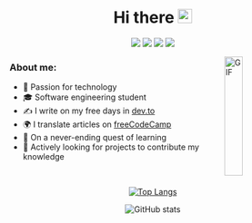 <div align="center">
<h1>Hi there <img src="https://media.giphy.com/media/hvRJCLFzcasrR4ia7z/giphy.gif" width="25px"></h1>
</div>

<div align="center">

<a href="https://twitter.com/reliek21" target="_blank"><img src="https://shields.io/badge/Twitter-222831?logo=twitter&style=for-the-badge&logoColor=EFEFEF&color=1DA1F2"></a>
<a href="https://www.instagram.com/keilergh21" target="_blank"><img src="https://shields.io/badge/Instagram-222831?logo=instagram&style=for-the-badge&logoColor=EFEFEF&color=E4405F"></a>
<a href="https://www.linkedin.com/in/keilerguardo/" target="_blank"><img src="https://shields.io/badge/LinkedIn-222831?logo=LinkedIn&style=for-the-badge&logoColor=EFEFEF&color=0A66C2"></a>
<a href="https://dev.to/reliek" target="_blank"><img src="https://shields.io/badge/Dev.to-222831?logo=dev.to&style=for-the-badge&logoColor=EFEFEF&color=0a0a0a"></a>
</div>

<img width = "25%" align="right" alt="GIF" height="210px" src="https://media.giphy.com/media/1lznwaBnIHPSdFxryV/giphy.gif" />

<div align="left">
  
### About me:

- 🚀 Passion for technology
- 🎓 Software engineering student
- ✍ I write on my free days in <a href="https://dev.to/reliek" target="_blank" rel="noopener noreferrer">dev.to</a>
- 🌍 I translate articles on <a href="https://www.freecodecamp.org/espanol/news/author/reliek/" target="_blank" rel="noopener noreferrer">freeCodeCamp</a>
- 🌱 On a never-ending quest of learning
- 📡 Actively looking for projects to contribute my knowledge
</div>

<br />

<div align="center">
  
[![Top Langs](https://github-readme-stats.vercel.app/api/top-langs/?username=reliek&layout=compact&hide_title=true&langs_count=6&hide_border=false&theme=graywhite)](https://github.com/anuraghazra/github-readme-stats)
  
![GitHub stats](https://github-readme-stats.vercel.app/api?username=reliek&show_icons=true&count_private=true&include_all_commits=true&hide_title=true&theme=graywhite)

</div>
